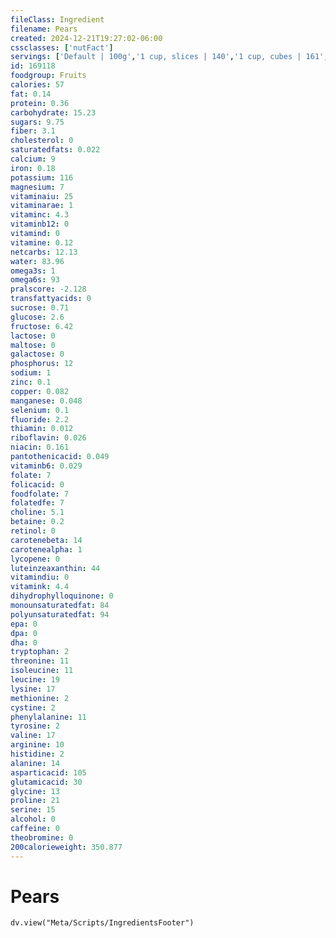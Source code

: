 ```yaml
---
fileClass: Ingredient
filename: Pears
created: 2024-12-21T19:27:02-06:00
cssclasses: ['nutFact']
servings: ['Default | 100g','1 cup, slices | 140','1 cup, cubes | 161','1 small | 148','1 medium | 178','1 large | 230','1 nlea serving | 166']
id: 169118
foodgroup: Fruits
calories: 57
fat: 0.14
protein: 0.36
carbohydrate: 15.23
sugars: 9.75
fiber: 3.1
cholesterol: 0
saturatedfats: 0.022
calcium: 9
iron: 0.18
potassium: 116
magnesium: 7
vitaminaiu: 25
vitaminarae: 1
vitaminc: 4.3
vitaminb12: 0
vitamind: 0
vitamine: 0.12
netcarbs: 12.13
water: 83.96
omega3s: 1
omega6s: 93
pralscore: -2.128
transfattyacids: 0
sucrose: 0.71
glucose: 2.6
fructose: 6.42
lactose: 0
maltose: 0
galactose: 0
phosphorus: 12
sodium: 1
zinc: 0.1
copper: 0.082
manganese: 0.048
selenium: 0.1
fluoride: 2.2
thiamin: 0.012
riboflavin: 0.026
niacin: 0.161
pantothenicacid: 0.049
vitaminb6: 0.029
folate: 7
folicacid: 0
foodfolate: 7
folatedfe: 7
choline: 5.1
betaine: 0.2
retinol: 0
carotenebeta: 14
carotenealpha: 1
lycopene: 0
luteinzeaxanthin: 44
vitamindiu: 0
vitamink: 4.4
dihydrophylloquinone: 0
monounsaturatedfat: 84
polyunsaturatedfat: 94
epa: 0
dpa: 0
dha: 0
tryptophan: 2
threonine: 11
isoleucine: 11
leucine: 19
lysine: 17
methionine: 2
cystine: 2
phenylalanine: 11
tyrosine: 2
valine: 17
arginine: 10
histidine: 2
alanine: 14
asparticacid: 105
glutamicacid: 30
glycine: 13
proline: 21
serine: 15
alcohol: 0
caffeine: 0
theobromine: 0
200calorieweight: 350.877
---
```


# Pears

```dataviewjs
dv.view("Meta/Scripts/IngredientsFooter")
```
